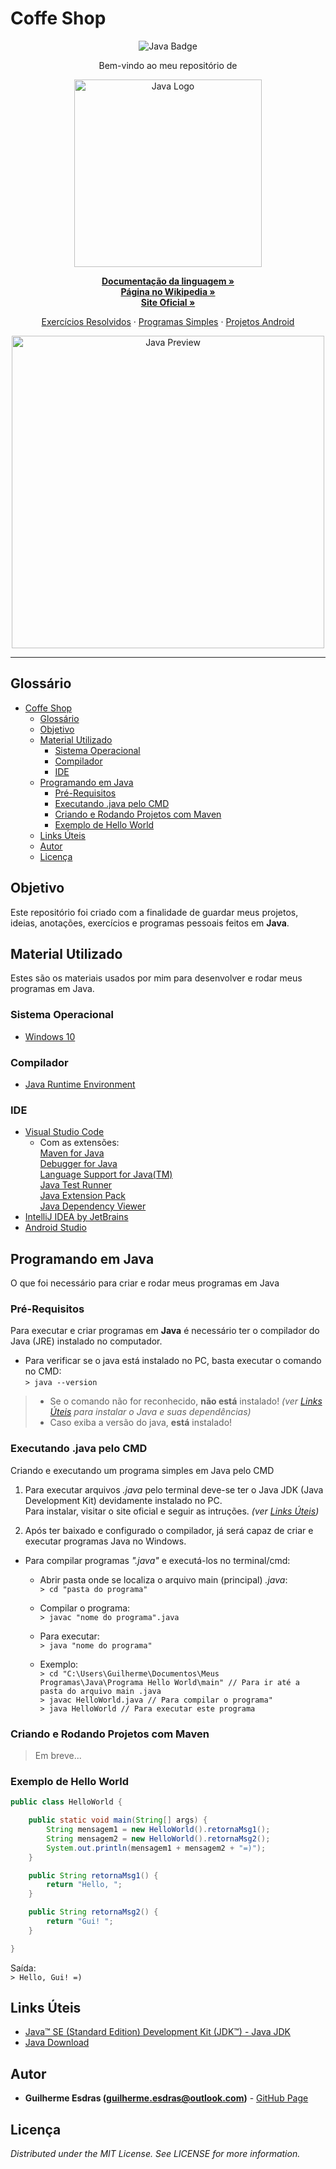 <!-- Título do Respositório -->
# Coffe Shop
<!-- -->

<!-- Badges -->
<p align="center">
    <img src="https://img.shields.io/badge/made%20with-Java-red.svg?style=flat&logo=Java" alt="Java Badge">
</p>
<!-- -->

<!-- Msg de boas vindas -->
<p align="center">Bem-vindo ao meu repositório de
<!-- -->

<!-- Logo -->
<p align="center">
    <img align="center" src="https://logos-download.com/wp-content/uploads/2016/10/Java_logo_icon.png" alt="Java Logo" width="300">
</p>
<!-- -->

<!-- Links Principais-->
<p align="center">
    <a href="https://docs.oracle.com/javase/8/docs/" target="_blank"><strong>Documentação da linguagem »</strong></a>
    <br/>
    <a href="https://pt.wikipedia.org/wiki/Java_(linguagem_de_programa%C3%A7%C3%A3o)" target="_blank"><strong>Página no Wikipedia »</strong></a>
    <br/>
    <a href="https://www.java.com/pt_BR/" target="_blank"><strong>Site Oficial »</strong></a>
    <br/>
</p>
<!-- -->

<!-- Links do Repositório -->
<p align="center">
    <a href="Exercícios Resolvidos">Exercícios Resolvidos</a>
    ·
    <a href="Programas Simples">Programas Simples</a>
    ·
    <a href="Projetos Android">Projetos Android</a>
</p>
<!-- -->

<!-- Language Preview-->
<p align="center">
    <img align="center" src="https://miro.medium.com/max/1838/1*3OWWk9BUargTyvFGQpBsOA.png" alt="Java Preview" width="500">
</p>
<!-- -->

---

<!-- Table of Contents -->
## Glossário
- [Coffe Shop](#Coffe-Shop)
  - [Glossário](#Gloss%C3%A1rio)
  - [Objetivo](#Objetivo)
  - [Material Utilizado](#Material-Utilizado)
    - [Sistema Operacional](#Sistema-Operacional)
    - [Compilador](#Compilador)
    - [IDE](#IDE)
  - [Programando em Java](#Programando-em-Java)
    - [Pré-Requisitos](#Pr%C3%A9-Requisitos)
    - [Executando .java pelo CMD](#Executando-java-pelo-CMD)
    - [Criando e Rodando Projetos com Maven](#Criando-e-Rodando-Projetos-com-Maven)
    - [Exemplo de Hello World](#Exemplo-de-Hello-World)
  - [Links Úteis](#Links-%C3%9Ateis)
  - [Autor](#Autor)
  - [Licença](#Licen%C3%A7a)
<!-- -->

<!-- Objetivo -->
## Objetivo
Este repositório foi criado com a finalidade de guardar meus projetos, ideias, anotações, exercícios e programas pessoais feitos em <strong>Java</strong>.
<!-- -->

<!-- Material Utilizado -->
## Material Utilizado
Estes são os materiais usados por mim para desenvolver e rodar meus programas em Java.
### Sistema Operacional
- [Windows 10](https://www.microsoft.com/pt-br/windows/)
### Compilador
- [Java Runtime Environment](#Links-%C3%9Ateis)
### IDE
- [Visual Studio Code](https://code.visualstudio.com/)
  - Com as extensões: <br/>
    [Maven for Java](https://marketplace.visualstudio.com/items?itemName=vscjava.vscode-maven) <br/>
    [Debugger for Java](https://marketplace.visualstudio.com/items?itemName=vscjava.vscode-java-debug) <br/>
    [Language Support for Java(TM)](https://marketplace.visualstudio.com/items?itemName=redhat.java) <br/>
    [Java Test Runner](https://marketplace.visualstudio.com/items?itemName=vscjava.vscode-java-test) <br/>
    [Java Extension Pack](https://marketplace.visualstudio.com/items?itemName=vscjava.vscode-java-pack) <br/>
    [Java Dependency Viewer](https://marketplace.visualstudio.com/items?itemName=vscjava.vscode-java-dependency)
- [IntelliJ IDEA by JetBrains](https://www.jetbrains.com/idea/)
- [Android Studio](https://developer.android.com/studio)
<!-- -->

<!-- Programando em ... -->
## Programando em Java
O que foi necessário para criar e rodar meus programas em Java

### Pré-Requisitos
Para executar e criar programas em **Java** é necessário ter o compilador do Java (JRE) instalado no computador.

- Para verificar se o java está instalado no PC, basta executar o comando no CMD: <br/>
    `> java --version`
> - Se o comando não for reconhecido, **não está** instalado! *(ver [Links Úteis](#Links-%C3%9Ateis) para instalar o Java e suas dependências)* <br/>
> - Caso exiba a versão do java, **está** instalado! <br/>

### Executando .java pelo CMD
Criando e executando um programa simples em Java pelo CMD

1. Para executar arquivos *.java* pelo terminal deve-se ter o Java JDK (Java Development Kit) devidamente instalado no PC. <br/>
   Para instalar, visitar o site oficial e seguir as intruções.  *(ver [Links Úteis](#Links-%C3%9Ateis))*

2. Após ter baixado e configurado o compilador, já será capaz de criar e executar programas Java no Windows.

- Para compilar programas *".java"* e executá-los no terminal/cmd:
  - Abrir pasta onde se localiza o arquivo main (principal) *.java*: <br/>
     `> cd "pasta do programa"`
  - Compilar o programa: <br/>
     `> javac "nome do programa".java`
  - Para executar: <br/>
     `> java "nome do programa"`
  
  - Exemplo: <br/>
     `> cd "C:\Users\Guilherme\Documentos\Meus Programas\Java\Programa Hello World\main" // Para ir até a pasta do arquivo main .java` <br/>
     `> javac HelloWorld.java // Para compilar o programa"` <br/>
     `> java HelloWorld // Para executar este programa`

### Criando e Rodando Projetos com Maven
> Em breve...

### Exemplo de Hello World
``` Java
public class HelloWorld {

    public static void main(String[] args) {
        String mensagem1 = new HelloWorld().retornaMsg1();
        String mensagem2 = new HelloWorld().retornaMsg2();
        System.out.println(mensagem1 + mensagem2 + "=)");
    }

    public String retornaMsg1() {
        return "Hello, ";
    }

    public String retornaMsg2() {
        return "Gui! ";
    }

}
```

Saída: <br/>
`> Hello, Gui! =)`
<!-- -->

<!-- Links-->
## Links Úteis
- [Java™ SE (Standard Edition) Development Kit (JDK™) - Java JDK](https://www.oracle.com/technetwork/pt/java/javase/downloads/jdk8-downloads-2133151.html)
- [Java Download](https://www.java.com/pt_BR/download/)
<!-- -->

<!-- Autor/Contato -->
## Autor
* **Guilherme Esdras (guilherme.esdras@outlook.com)** - [GitHub Page](https://github.com/GuilhermeEsdras)
<!-- -->

<!-- Licença -->
## Licença
*Distributed under the MIT License. See LICENSE for more information.*